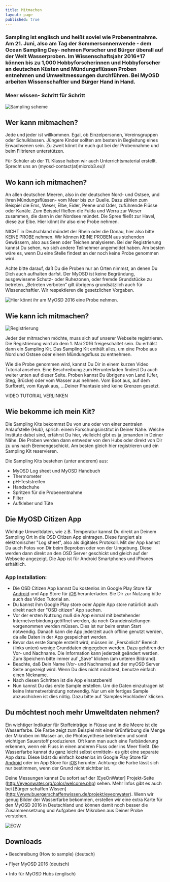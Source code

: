 ```yaml
---
title: Mitmachen
layout: page
published: true
---
```


### Sampling ist englisch und heißt soviel wie Probenentnahme. Am 21. Juni, also am Tag der Sommersonnenwende - dem Ocean Sampling Day- nehmen Forscher und Bürger überall auf der Welt Wasserproben. Im Wissenschaftsjahr 2016*17 können bis zu 1,000 Hobbyforscherinnen und Hobbyforscher an deutschen Küsten und Mündungsflüssen Proben entnehmen und Umweltmessungen durchführen. Bei MyOSD arbeiten Wissenschaftler und Bürger Hand in Hand.

### Meer wissen- Schritt für Schritt

![Sampling scheme ]({{site.baseurl}}/assets/images/Sampling_scheme_preliminary.jpg)


## Wer kann mitmachen?

Jede und jeder ist willkommen. Egal, ob Einzelpersonen, Vereinsgruppen oder Schulklassen. Jüngere Kinder sollten am besten in Begleitung eines Erwachsenen sein. Zu zweit könnt ihr euch gut bei der Probennahme und beim Filtrieren unterstützen.

Für Schüler ab der 11. Klasse haben wir auch Unterrichtsmaterial erstellt. Sprecht uns an (myosd-contact(at)microb3.eu)!


## Wo kann ich mitmachen?
An allen deutschen Meeren, also in der deutschen Nord- und Ostsee, und ihren Mündungsflüssen- vom Meer bis zur Quelle. Dazu zählen zum Beispiel die Ems, Weser, Elbe, Eider, Peene und Oder, zuführende Flüsse oder Kanäle. Zum Beispiel fließen die Fulda und Werra zur Weser zusammen, die dann in der Nordsee mündet. Die Spree fließt zur Havel, diese zur Elbe. Hier könnt ihr also eine Probe nehmen. 

NICHT in Deutschland mündet der Rhein oder die Donau, hier also bitte KEINE PROBE nehmen. 
Wir können KEINE PROBEN aus stehenden Gewässern, also aus Seen oder Teichen analysieren. 
Bei der Registrierung kannst Du sehen, wo sich andere Teilnehmer angemeldet haben. Am besten wäre es, wenn Du eine Stelle findest an der noch keine Probe genommen wird. 

Achte bitte darauf, daß Du die Proben nur an Orten nimmst, an denen Du Dich auch aufhalten darfst. Der MyOSD ist keine Begründung, ausgewiesene Schutz- oder Ruhezonen, oder fremde Grundstücke zu betreten. „Betreten verboten“ gilt übrigens grundsätzlich auch für Wissenschaftler. Wir respektieren die gesetzlichen Vorgaben.

![Hier könnt ihr am MyOSD 2016 eine Probe nehmen. ]({{site.baseurl}}/assets/images/Karte_preliminary.jpg)


## Wie kann ich mitmachen?

![Registrierung]({{site.baseurl}}/assets/images/Registrierung_preliminary.jpg)

Jeder der mitmachen möchte, muss sich auf unserer Webseite registrieren. Die Registrierung wird ab dem 1. Mai 2016 freigeschaltet sein. Du erhälst dann ein Sampling Kit. Das Sampling Kit enthält alles, um eine Probe aus Nord und Ostsee oder einem Mündungsfluss zu entnehmen. 

Wie die Probe genommen wird, kannst Du Dir in einem kurzen Video Tutorial ansehen. Eine Beschreibung zum Herunterladen findest Du auch weiter unten auf dieser Seite. 
Proben kannst Du übrigens von Land (Ufer, Steg, Brücke) oder vom Wasser aus nehmen. Vom Boot aus, auf dem Surfbrett, vom Kayak aus, ...Deiner Phantasie sind keine Grenzen gesetzt.

VIDEO TUTORIAL VERLINKEN


## Wie bekomme ich mein Kit?
Die Sampling Kits bekommst Du von uns oder von einer zentralen Anlaufstelle (Hub), sprich: einem Forschungsinstitut in Deiner Nähe. Welche Institute dabei sind, erfährst Du hier, vielleicht gibt es ja jemanden in Deiner Nähe. Die Proben werden dann entweder von den Hubs oder direkt von Dir zu uns nach Bremengeschickt. 
Am besten gleich hier registrieren und ein Sampling Kit reservieren.

Die Sampling Kits bestehen (unter anderem) aus:

- MyOSD Log sheet und MyOSD Handbuch
- Thermometer
- pH-Teststreifen
- Handschuhe
- Spritzen für die Probenentnahme
- Filter
- Aufkleber und Tüte


## Die MyOSD Citizen App
Wichtige Umweltdaten, wie z.B. Temperatur kannst Du direkt an Deinem Sampling Ort in die OSD Citizen App eintragen. Diese fungiert als elektronischer "Log sheet", also als digitales Protokoll. Mit der App kannst Du auch Fotos von Dir beim Beproben oder von der Umgebung. Diese werden dann direkt an den OSD Server geschickt und gleich auf der Webseite angezeigt. Die App ist für Android Smartphones und iPhones erhältlich.

### App Installation:

- Die OSD Citizen App kannst Du kostenlos im Google Play Store für [Android](https://play.google.com/store/apps/details?id=com.iw.esa&hl=de) und App Store für [iOS](https://itunes.apple.com/us/app/osd-citizen/id834353532?mt=8) herunterladen. Sie Dir zur Nutzung bitte auch das Video Tutorial an. 
- Du kannst ihm Google Play store oder Apple App store natürlich auch direkt nach der "OSD citizen" App suchen.
- Vor der ersten Nutzung muß die App einmal mit bestehender Internetverbindung geöffnet werden, da noch Grundeinstellungen vorgenommen werden müssen. Dies ist nur beim ersten Start notwendig. Danach kann die App jederzeit auch offline genutzt werden, da alle Daten in der App gespeichert werden. 
- Bevor das erste Sample erstellt wird, müssen im „Persönlich“ Bereich (links unten) wenige Grunddaten eingegeben werden. Dazu gehören der Vor- und Nachname. Die Information kann jederzeit geändert werden. Zum Speichern bitte immer auf „Save“ klicken (am unteren Bildrand).
- Beachte, daß Dein Name (Vor- und Nachname) auf der myOSD Server Seite angezeigt wird. Wenn Du dies nicht möchtest, benutze einfach einen Nickname. 
- Nach diesen Schritten ist die App einsatzbereit! 
- Nun kannst Du das erste Sample erstellen. Um die Daten einzutragen ist keine Internetverbindung notwendig. Nur um ein fertiges Sample abzuschicken ist dies nötig. Dazu bitte auf 'Samples Hochladen' klicken.


## Du möchtest noch mehr Umweltdaten nehmen?
Ein wichtiger Indikator für Stoffeinträge in Flüsse und in die Meere ist die Wasserfarbe. Die Farbe zeigt zum Beispiel mit einer Grünfärbung die Menge der Mikroben im Wasser an, die Photosynthese betreiben und somit wichtigen Sauerstoff produzieren. Oft kann man auch eine Farbänderung erkennen, wenn ein Fluss in einen anderen Fluss oder ins Meer fließt. Die Wasserfarbe kannst du ganz leicht selbst ermitteln- es gibt eine separate App dazu. Diese lädst du einfach kostenlos im Google Play Store für [Android](https://play.google.com/store/apps/details?id=nl.maris.citclops.crosswalk&hl=de) oder im App Store für [iOS](https://itunes.apple.com/de/app/eyeonwater-colour/id1021542366?mt=8) herunter. Achtung: die Farbe lässt sich nur bestimmen, wenn der Grund nicht sichtbar ist.

Deine Messungen kannst Du sofort auf der [EyeOnWater] Projekt-Seite (http://eyeonwater.org/color/welcome.php) sehen. Mehr Infos gibt es auch bei [Bürger schaffen Wissen] (http://www.buergerschaffenwissen.de/projekt/eyeonwater). Wenn wir genug Bilder der Wasserfarbe bekommen, erstellen wir eine extra Karte für den MyOSD 2016 in Deutschland und können damit noch besser die Zusammensetzung und Aufgaben der Mikroben aus Deiner Probe verstehen.

![EOW]({{site.baseurl}}/assets/images/logo_home@2x.png)


## Downloads

•	Beschreibung (How to sample) (deutsch) 

•	Flyer MyOSD 2016 (deutsch)

•	Info für MyOSD Hubs (englisch)

